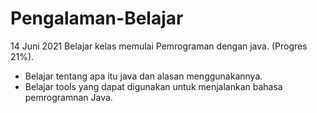 # Pengalaman-Belajar
14 Juni 2021
Belajar kelas memulai Pemrograman dengan java. (Progres 21%).
* Belajar tentang apa itu java dan alasan menggunakannya.
* Belajar tools yang dapat digunakan untuk menjalankan bahasa pemrogramnan Java.
